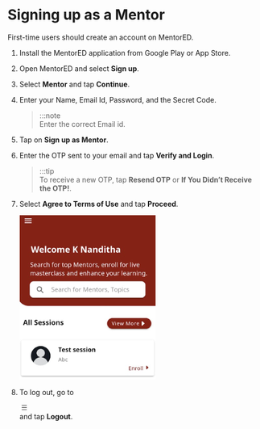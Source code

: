 # Signing up as a Mentor

First-time users should create an account on MentorED.

1.  Install the MentorED application from Google Play or App Store.

2.  Open MentorED and select **Sign up**. 


3.  Select **Mentor** and tap **Continue**.

4.  Enter your Name, Email Id, Password, and the Secret Code.

    > :::note  
     Enter the correct Email id. 


5. Tap on **Sign up as Mentor**.

6.  Enter the OTP sent to your email and tap **Verify and Login**. 
    > :::tip  
    > To receive a new OTP, tap **Resend OTP** or **If You Didn’t Receive the OTP!**.

7.  Select **Agree to Terms of Use** and tap **Proceed**. 

    <div class="screenshot">

    ![homepage](media/homepage.PNG)

    </div>

8.  To log out, go to <div class="inlineImg">![burger menu icon](media/burgermenu-icon.png) </div> and tap **Logout**.
